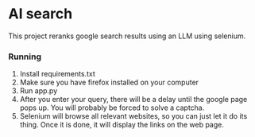 # AI search
This project reranks google search results using an LLM using selenium.
### Running
1. Install requirements.txt
2. Make sure you have firefox installed on your computer
3. Run app.py
4. After you enter your query, there will be a delay until the google page pops up. You will probably be forced to solve a captcha. 
5. Selenium will browse all relevant websites, so you can just let it do its thing. Once it is done, it will display the links on the web page. 